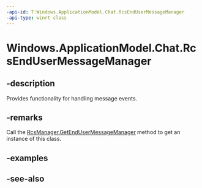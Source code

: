 ```yaml
---
-api-id: T:Windows.ApplicationModel.Chat.RcsEndUserMessageManager
-api-type: winrt class
---
```


<!-- Class syntax.
public class RcsEndUserMessageManager : Windows.ApplicationModel.Chat.IRcsEndUserMessageManager
-->

# Windows.ApplicationModel.Chat.RcsEndUserMessageManager

## -description
Provides functionality for handling message events.

## -remarks
Call the [RcsManager.GetEndUserMessageManager](rcsmanager_getendusermessagemanager.md) method to get an instance of this class.

## -examples

## -see-also
